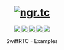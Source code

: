 <h1 align="center">
 <a href="https://ngr.tc"><img src="https://raw.githubusercontent.com/ngr-tc/ngr-tc.github.io/master/res/swiftRTC.png" alt="ngr.tc"></a>
 <br>
</h1>
<p align="center">
 <a href="https://github.com/ngr-tc/swift-rtc-examples/actions">
  <img src="https://github.com/ngr-tc/swift-rtc-examples/workflows/build/badge.svg">
 </a>
 <a href="https://github.com/ngr-tc/swift-rtc-examples/releases/latest">
  <img src="https://img.shields.io/github/v/release/ngr-tc/swift-rtc-examples?sort=semver">
 </a>
 <a href="https://swiftpackageindex.com/ngr-tc/swift-rtc-examples">
  <img src="https://img.shields.io/endpoint?url=https%3A%2F%2Fswiftpackageindex.com%2Fapi%2Fpackages%2Fngr-tc%2Fswift-rtc-examples%2Fbadge%3Ftype%3Dswift-versions">
 </a>
 <a href="https://swiftpackageindex.com/ngr-tc/swift-rtc-examples">
  <img src="https://img.shields.io/endpoint?url=https%3A%2F%2Fswiftpackageindex.com%2Fapi%2Fpackages%2Fngr-tc%2Fswift-rtc-examples%2Fbadge%3Ftype%3Dplatforms">
 </a>
 <a href="https://opensource.org/licenses/MIT">
  <img src="https://img.shields.io/badge/License-MIT-blue.svg">
 </a>
</p>
<p align="center">
 SwiftRTC - Examples
</p>

